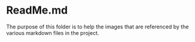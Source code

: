 # ReadMe.md

The purpose of this folder is to help the images that are referenced by the various markdown files
in the project.
